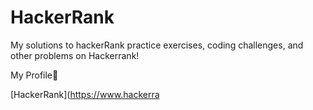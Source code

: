 # HackerRank
My solutions to hackerRank practice exercises, coding challenges, and other problems on Hackerrank!

My Profile:star_struck:



[HackerRank](https://www.hackerra

